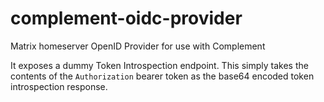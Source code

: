 # complement-oidc-provider
Matrix homeserver OpenID Provider for use with Complement

It exposes a dummy Token Introspection endpoint. This simply takes the contents of the `Authorization` bearer token as the base64 encoded token introspection response.
